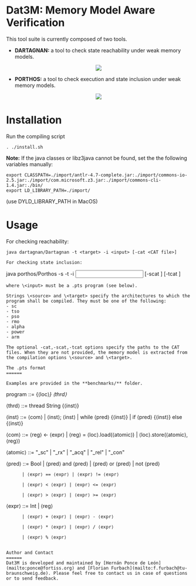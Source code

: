 # Dat3M: Memory Model Aware Verification

This tool suite is currently composed of two tools.

* **DARTAGNAN:** a tool to check state reachability under weak memory models.

<p align="center"> 
<img src="https://github.com/hernanponcedeleon/Dat3M/blob/master/dartagnan/extras/dartagnan_small.jpg">
</p>

* **PORTHOS:** a tool to check execution and state inclusion under weak memory models.

<p align="center"> 
<img src="https://github.com/hernanponcedeleon/Dat3M/blob/master/dartagnan/extras/porthos_small.jpg">
</p>

Installation
======
Run the compiling script
```
. ./install.sh
```
**Note:** If the java classes or libz3java cannot be found, set the the following variables manually:
```
export CLASSPATH=./import/antlr-4.7-complete.jar:./import/commons-io-2.5.jar:./import/com.microsoft.z3.jar:./import/commons-cli-1.4.jar:./bin/
export LD_LIBRARY_PATH=./import/
```
(use DYLD_LIBRARY_PATH in MacOS)

Usage
======
For checking reachability:
```
java dartagnan/Dartagnan -t <target> -i <input> [-cat <CAT file>]
```
```
For checking state inclusion:
```
java porthos/Porthos -s <source> -t <target> -i <input> [-scat <CAT file>] [-tcat <CAT file>]
```
where \<input> must be a .pts program (see below).

Strings \<source> and \<target> specify the architectures to which the program shall be compiled. They must be one of the following: 
- sc
- tso
- pso
- rmo
- alpha
- power
- arm

The optional -cat,-scat,-tcat options specify the paths to the CAT files. When they are not provided, the memory model is extracted from the compilation options \<source> and \<target>.

The .pts format
======

Examples are provided in the **benchmarks/** folder.
```
  program ::= {⟨loc⟩*} ⟨thrd⟩*

  ⟨thrd⟩ ::= thread String {⟨inst⟩}

  ⟨inst⟩ ::= ⟨com⟩ | ⟨inst⟩; ⟨inst⟩ | while ⟨pred⟩ {⟨inst⟩} | if ⟨pred⟩ {⟨inst⟩} else {⟨inst⟩}

  ⟨com⟩ ::= ⟨reg⟩ <- ⟨expr⟩ | ⟨reg⟩ = ⟨loc⟩.load(⟨atomic⟩) | ⟨loc⟩.store(⟨atomic⟩,⟨reg⟩)
  
  ⟨atomic⟩ ::= "_sc" | "_rx" | "_acq" | "_rel" | "_con"
  
  ⟨pred⟩ ::= Bool | ⟨pred⟩ and ⟨pred⟩ | ⟨pred⟩ or ⟨pred⟩ | not ⟨pred⟩ 
  
          | ⟨expr⟩ == ⟨expr⟩ | ⟨expr⟩ != ⟨expr⟩
          
          | ⟨expr⟩ < ⟨expr⟩ | ⟨expr⟩ <= ⟨expr⟩
          
          | ⟨expr⟩ > ⟨expr⟩ | ⟨expr⟩ >= ⟨expr⟩
  
  ⟨expr⟩ ::= Int | ⟨reg⟩
  
          | ⟨expr⟩ + ⟨expr⟩ | ⟨expr⟩ - ⟨expr⟩
  
          | ⟨expr⟩ * ⟨expr⟩ | ⟨expr⟩ / ⟨expr⟩
          
          | ⟨expr⟩ % ⟨expr⟩ 
  ```

Author and Contact
======
Dat3M is developed and maintained by [Hernán Ponce de León](mailto:ponce@fortiss.org) and [Florian Furbach](mailto:f.furbach@tu-braunschweig.de). Please feel free to contact us in case of questions or to send feedback.
